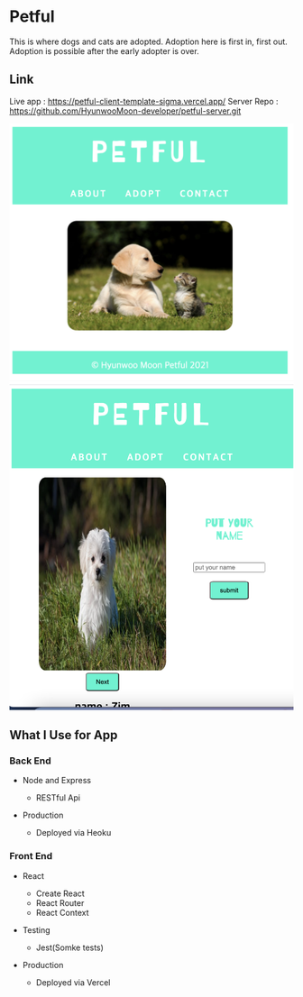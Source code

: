 # Petful

This is where dogs and cats are adopted. Adoption here is first in, first out. Adoption is possible after the early adopter is over.

## Link

Live app : https://petful-client-template-sigma.vercel.app/
Server Repo : https://github.com/HyunwooMoon-developer/petful-server.git


![Screenshot](./src/Component/Image/screenshot1.png)
![Screenshot](./src/Component/Image/screenshot2.png)

## What I Use for App

### Back End

- Node and Express
  - RESTful Api

- Production
  - Deployed via Heoku

### Front End

- React
  - Create React
  - React Router
  - React Context

- Testing
  - Jest(Somke tests)

- Production
  - Deployed via Vercel